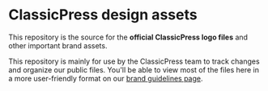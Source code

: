 # ClassicPress design assets

This repository is the source for the **official ClassicPress logo files** and other important brand assets.

This repository is mainly for use by the ClassicPress team to track changes and organize our public files. You'll be able to view most of the files here in a more user-friendly format on our [brand guidelines page](https://www.classicpress.net/brand-guidelines/).

